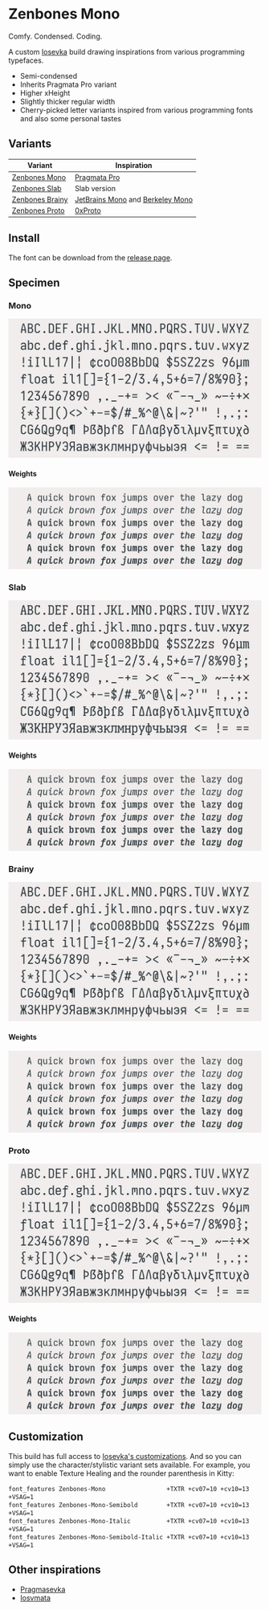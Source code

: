 # Zenbones Mono

Comfy. Condensed. Coding.

A custom [Iosevka](https://github.com/be5invis/Iosevka) build drawing
inspirations from various programming typefaces.

- Semi-condensed
- Inherits Pragmata Pro variant
- Higher xHeight
- Slightly thicker regular width
- Cherry-picked letter variants inspired from various programming fonts and also
  some personal tastes

## Variants

| Variant                    | Inspiration                                                                                                                     |
| -------------------------- | ------------------------------------------------------------------------------------------------------------------------------- |
| [Zenbones Mono](#mono)     | [Pragmata Pro](https://fsd.it/shop/fonts/pragmatapro/)                                                                          |
| [Zenbones Slab](#slab)     | Slab version                                                                                                                    |
| [Zenbones Brainy](#brainy) | [JetBrains Mono](https://www.jetbrains.com/lp/mono/) and [Berkeley Mono](https://berkeleygraphics.com/typefaces/berkeley-mono/) |
| [Zenbones Proto](#proto)   | [0xProto](https://github.com/0xType/0xProto)                                                                                    |

## Install

The font can be download from the
[release page](https://github.com/zenbones-theme/zenbones-mono/releases).

## Specimen

### Mono

![Zenbones Mono specimen](./images/Zenbones-Mono-specimen.png)

#### Weights

![Zenbones Mono weights](./images/Zenbones-Mono-weights.png)

### Slab

![Zenbones Slab specimen](./images/Zenbones-Slab-specimen.png)

#### Weights

![Zenbones Slab weights](./images/Zenbones-Slab-weights.png)

### Brainy

![Zenbones Brainy specimen](./images/Zenbones-Brainy-specimen.png)

#### Weights

![Zenbones Brainy weights](./images/Zenbones-Brainy-weights.png)

### Proto

![Zenbones Proto specimen](./images/Zenbones-Proto-specimen.png)

#### Weights

![Zenbones Proto weights](./images/Zenbones-Proto-weights.png)

## Customization

This build has full access to
[Iosevka's customizations](https://github.com/be5invis/Iosevka/tree/main/doc).
And so you can simply use the character/stylistic variant sets available. For
example, you want to enable Texture Healing and the rounder parenthesis in
Kitty:

```
font_features Zenbones-Mono                 +TXTR +cv07=10 +cv10=13 +VSAG=1
font_features Zenbones-Mono-Semibold        +TXTR +cv07=10 +cv10=13 +VSAG=1
font_features Zenbones-Mono-Italic          +TXTR +cv07=10 +cv10=13 +VSAG=1
font_features Zenbones-Mono-Semibold-Italic +TXTR +cv07=10 +cv10=13 +VSAG=1
```

## Other inspirations

- [Pragmasevka](https://github.com/shytikov/pragmasevka)
- [Iosvmata](https://github.com/N-R-K/Iosvmata)
